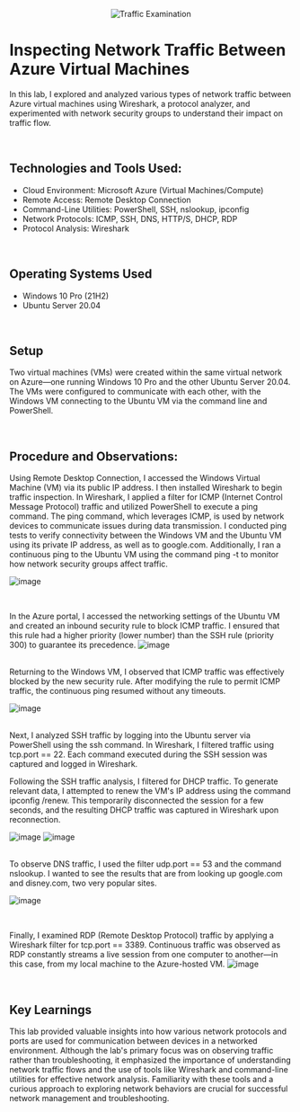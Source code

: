 <p align="center">
<img src="https://i.imgur.com/Ua7udoS.png" alt="Traffic Examination"/>
</p>

<h1>Inspecting Network Traffic Between Azure Virtual Machines</h1>
In this lab, I explored and analyzed various types of network traffic between Azure virtual machines using Wireshark, a protocol analyzer, and experimented with network security groups to understand their impact on traffic flow.



</p>
<br />

<h2>Technologies and Tools Used:</h2>

- Cloud Environment: Microsoft Azure (Virtual Machines/Compute)
- Remote Access: Remote Desktop Connection
- Command-Line Utilities: PowerShell, SSH, nslookup, ipconfig
- Network Protocols: ICMP, SSH, DNS, HTTP/S, DHCP, RDP
- Protocol Analysis: Wireshark



</p>
<br />

<h2>Operating Systems Used </h2>

- Windows 10 Pro (21H2)
- Ubuntu Server 20.04



</p>
<br />

<h2>Setup</h2>

Two virtual machines (VMs) were created within the same virtual network on Azure—one running Windows 10 Pro and the other Ubuntu Server 20.04. The VMs were configured to communicate with each other, with the Windows VM connecting to the Ubuntu VM via the command line and PowerShell.



</p>
<br />

<h2>Procedure and Observations:</h2>
Using Remote Desktop Connection, I accessed the Windows Virtual Machine (VM) via its public IP address. I then installed Wireshark to begin traffic inspection.
In Wireshark, I applied a filter for ICMP (Internet Control Message Protocol) traffic and utilized PowerShell to execute a ping command. The ping command, which leverages ICMP, is used by network devices to communicate issues during data transmission. I conducted ping tests to verify connectivity between the Windows VM and the Ubuntu VM using its private IP address, as well as to google.com. Additionally, I ran a continuous ping to the Ubuntu VM using the command ping -t <IP address> to monitor how network security groups affect traffic.
<br />

![image](https://github.com/user-attachments/assets/36bf40b2-8bf8-4475-ab24-a661fa4b715e)

</p>
</p>
</p>
<br />

In the Azure portal, I accessed the networking settings of the Ubuntu VM and created an inbound security rule to block ICMP traffic. I ensured that this rule had a higher priority (lower number) than the SSH rule (priority 300) to guarantee its precedence. 
![image](https://github.com/user-attachments/assets/deb89e6e-7146-4fbf-90b8-0f476159da07)
</p>
</p>
</p>
<br />
Returning to the Windows VM, I observed that ICMP traffic was effectively blocked by the new security rule. After modifying the rule to permit ICMP traffic, the continuous ping resumed without any timeouts.

![image](https://github.com/user-attachments/assets/e0142868-e769-406c-9f31-0423f4a9b97c)
</p>
</p>
<br />
Next, I analyzed SSH traffic by logging into the Ubuntu server via PowerShell using the ssh command. In Wireshark, I filtered traffic using tcp.port == 22. Each command executed during the SSH session was captured and logged in Wireshark.
</p>
Following the SSH traffic analysis, I filtered for DHCP traffic. To generate relevant data, I attempted to renew the VM's IP address using the command ipconfig /renew. This temporarily disconnected the session for a few seconds, and the resulting DHCP traffic was captured in Wireshark upon reconnection.

![image](https://github.com/user-attachments/assets/d80f2534-80c0-47aa-bd4f-d5a7c76ef248)
![image](https://github.com/user-attachments/assets/8b3b030d-90e8-49b7-bc82-17eda120a044)

</p>
</p>
<br />
To observe DNS traffic, I used the filter udp.port == 53 and the command nslookup. I wanted to see the results that are from looking up google.com and disney.com, two very popular sites. 

![image](https://github.com/user-attachments/assets/111fcc2f-8c07-40ff-ab0c-326cab3ae73a)

</p>
</p>
<br />

Finally, I examined RDP (Remote Desktop Protocol) traffic by applying a Wireshark filter for tcp.port == 3389. Continuous traffic was observed as RDP constantly streams a live session from one computer to another—in this case, from my local machine to the Azure-hosted VM.
![image](https://github.com/user-attachments/assets/457af29a-a89e-442b-a630-a67950a695fc)



</p>
<br />

<h2>Key Learnings</h2>

This lab provided valuable insights into how various network protocols and ports are used for communication between devices in a networked environment. Although the lab's primary focus was on observing traffic rather than troubleshooting, it emphasized the importance of understanding network traffic flows and the use of tools like Wireshark and command-line utilities for effective network analysis. Familiarity with these tools and a curious approach to exploring network behaviors are crucial for successful network management and troubleshooting.
